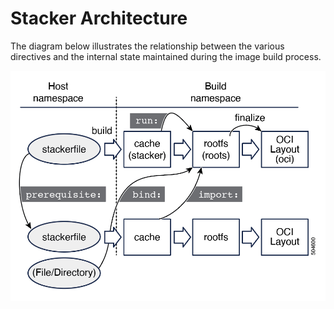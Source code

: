 # Stacker Architecture

The diagram below illustrates the relationship between the various
directives and the internal state maintained during the image build process.

![architecture](../assets/images/illustrations/arch.jpg)
